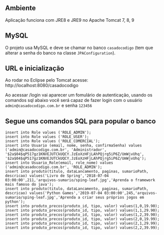 ## Ambiente 

 Aplicação funciona com JRE8 e JRE9 no Apache Tomcat 7, 8, 9
 
## MySQL

O projeto usa MySQL e deve se chamar no banco `casadocodigo` (tem que alterar a senha do banco na classe `JPAConfiguration`).

## URL e inicialização

Ao rodar no Eclipse pelo  Tomcat acesse: http://localhost:8080/casadocodigo

Ao acessar /login vai aparecer um fomulário de autenticação, usando os comandos sql abaixo você será capaz de fazer login com o usuário `admin@casadocodigo.com.br` e senha `123456`
	
## Segue uns comandos SQL para popular o banco

```
insert into Role values ('ROLE_ADMIN');
insert into Role values ('ROLE_USER');
insert into Role values ('ROLE_COMERCIAL');
insert into Usuario (email, nome, senha, confirmaSenha) values ('admin@casadocodigo.com.br', 'Administrador', '$2a$04$qP517gz1KNVEJUTCkUQCY.JzEoXzHFjLAhPQjrg5iP6Z/UmWjvUhq', '$2a$04$qP517gz1KNVEJUTCkUQCY.JzEoXzHFjLAhPQjrg5iP6Z/UmWjvUhq');
insert into Usuario_Role(email, role_nome) values ('admin@casadocodigo.com.br', 'ROLE_ADMIN');
insert into produto(titulo, dataLancamento, paginas, sumarioPath, descricao) values('Livro de Spring','2018-07-04 03:00:00',211,'arquivos-sumario/sping-leaf.jpg','Aprenda o framework mais famoso do java');
insert into produto(titulo, dataLancamento, paginas, sumarioPath, descricao) values('Python Games','2019-07-04 03:00:00',245,'arquivos-sumario/sping-leaf.jpg','Aprenda a criar seus próprios jogos em python');
insert into produto_precos(produto_id, tipo, valor) values(1,0,19.90);
insert into produto_precos(produto_id, tipo, valor) values(1,1,29.90);
insert into produto_precos(produto_id, tipo, valor) values(1,2,39.90);
insert into produto_precos(produto_id, tipo, valor) values(2,0,19.99);
insert into produto_precos(produto_id, tipo, valor) values(2,1,29.99);
insert into produto_precos(produto_id, tipo, valor) values(2,2,39.99);
```
